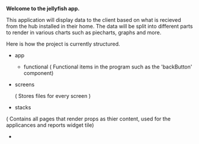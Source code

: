 **Welcome to the jellyfish app.**

This application will display data to the client based on what is recieved from the hub installed in their home. The data will be split into different parts to render in various charts such as piecharts, graphs and more.

Here is how the project is currently structured.

- app

  - functional ( Functional items in the program such as the 'backButton' component)
- screens

  ( Stores files for every screen )
- stacks

( Contains all pages that render props as thier content, used for the applicances and reports widget tile)

-
